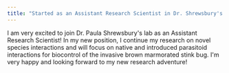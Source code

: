 ```yaml
---
title: "Started as an Assistant Research Scientist in Dr. Shrewsbury's lab!"
---
```


I am very excited to join Dr. Paula Shrewsbury's lab as an Assistant Research Scientist! In my new position, I continue my research on novel species interactions and will focus on native and introduced parasitoid interactions for biocontrol of the invasive brown marmorated stink bug. <!--more--> I'm very happy and looking forward to my new research adventure! 



